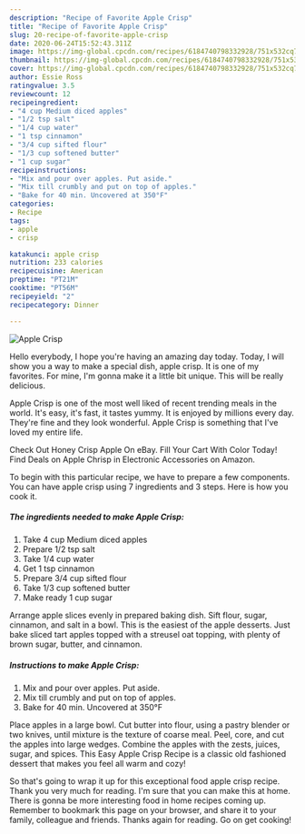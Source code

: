 ```yaml
---
description: "Recipe of Favorite Apple Crisp"
title: "Recipe of Favorite Apple Crisp"
slug: 20-recipe-of-favorite-apple-crisp
date: 2020-06-24T15:52:43.311Z
image: https://img-global.cpcdn.com/recipes/6184740798332928/751x532cq70/apple-crisp-recipe-main-photo.jpg
thumbnail: https://img-global.cpcdn.com/recipes/6184740798332928/751x532cq70/apple-crisp-recipe-main-photo.jpg
cover: https://img-global.cpcdn.com/recipes/6184740798332928/751x532cq70/apple-crisp-recipe-main-photo.jpg
author: Essie Ross
ratingvalue: 3.5
reviewcount: 12
recipeingredient:
- "4 cup Medium diced apples"
- "1/2 tsp salt"
- "1/4 cup water"
- "1 tsp cinnamon"
- "3/4 cup sifted flour"
- "1/3 cup softened butter"
- "1 cup sugar"
recipeinstructions:
- "Mix and pour over apples. Put aside."
- "Mix till crumbly and put on top of apples."
- "Bake for 40 min. Uncovered at 350°F"
categories:
- Recipe
tags:
- apple
- crisp

katakunci: apple crisp 
nutrition: 233 calories
recipecuisine: American
preptime: "PT21M"
cooktime: "PT56M"
recipeyield: "2"
recipecategory: Dinner

---
```



![Apple Crisp](https://img-global.cpcdn.com/recipes/6184740798332928/751x532cq70/apple-crisp-recipe-main-photo.jpg)

Hello everybody, I hope you're having an amazing day today. Today, I will show you a way to make a special dish, apple crisp. It is one of my favorites. For mine, I'm gonna make it a little bit unique. This will be really delicious.

Apple Crisp is one of the most well liked of recent trending meals in the world. It's easy, it's fast, it tastes yummy. It is enjoyed by millions every day. They're fine and they look wonderful. Apple Crisp is something that I've loved my entire life.

Check Out Honey Crisp Apple On eBay. Fill Your Cart With Color Today! Find Deals on Apple Chrisp in Electronic Accessories on Amazon.


To begin with this particular recipe, we have to prepare a few components. You can have apple crisp using 7 ingredients and 3 steps. Here is how you cook it.

##### The ingredients needed to make Apple Crisp:

1. Take 4 cup Medium diced apples
1. Prepare 1/2 tsp salt
1. Take 1/4 cup water
1. Get 1 tsp cinnamon
1. Prepare 3/4 cup sifted flour
1. Take 1/3 cup softened butter
1. Make ready 1 cup sugar


Arrange apple slices evenly in prepared baking dish. Sift flour, sugar, cinnamon, and salt in a bowl. This is the easiest of the apple desserts. Just bake sliced tart apples topped with a streusel oat topping, with plenty of brown sugar, butter, and cinnamon. 

##### Instructions to make Apple Crisp:

1. Mix and pour over apples. Put aside.
1. Mix till crumbly and put on top of apples.
1. Bake for 40 min. Uncovered at 350°F


Place apples in a large bowl. Cut butter into flour, using a pastry blender or two knives, until mixture is the texture of coarse meal. Peel, core, and cut the apples into large wedges. Combine the apples with the zests, juices, sugar, and spices. This Easy Apple Crisp Recipe is a classic old fashioned dessert that makes you feel all warm and cozy! 

So that's going to wrap it up for this exceptional food apple crisp recipe. Thank you very much for reading. I'm sure that you can make this at home. There is gonna be more interesting food in home recipes coming up. Remember to bookmark this page on your browser, and share it to your family, colleague and friends. Thanks again for reading. Go on get cooking!

